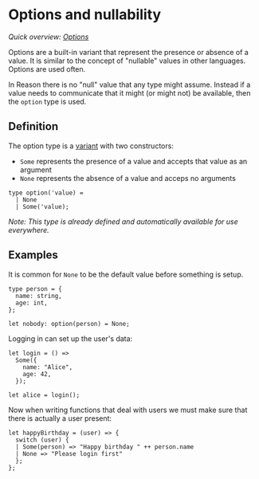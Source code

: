 # Options and nullability

*Quick overview: [Options](https://reasonml.github.io/docs/en/overview#options)*

Options are a built-in variant that represent the presence or absence of a value. It is similar to the concept of "nullable" values in other languages. Options are used often.

In Reason there is no "null" value that any type might assume. Instead if a value needs to communicate that it might (or might not) be available, then the `option` type is used.

## [](#definition)Definition

The option type is a [variant](https://reasonml.github.io/docs/en/variant) with two constructors:

*   `Some` represents the presence of a value and accepts that value as an argument
*   `None` represents the absence of a value and acceps no arguments

```reason
type option('value) =
  | None
  | Some('value);

```

*Note: This type is already defined and automatically available for use everywhere.*

## [](#examples)Examples

It is common for `None` to be the default value before something is setup.

```reason
type person = {
  name: string,
  age: int,
};

let nobody: option(person) = None;

```

Logging in can set up the user's data:

```reason
let login = () =>
  Some({
    name: "Alice",
    age: 42,
  });

let alice = login();

```

Now when writing functions that deal with users we must make sure that there is actually a user present:

```reason
let happyBirthday = (user) => {
  switch (user) {
  | Some(person) => "Happy birthday " ++ person.name
  | None => "Please login first"
  };
};
```